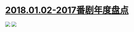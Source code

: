 # [2018.01.02-2017番剧年度盘点](http://www.bilibili.com/blackboard/vH6gfdnK8zds-2017bangumi-review.html)
![](https://bilicoverimg.github.io/2018/2018.01.02-2017番剧年度盘点.jpg)
![](https://bilicover2018.github.io/2018.01.02.jpg)
